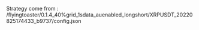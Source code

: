 Strategy come from : /flyingtoaster/0.1.4_40%grid_1sdata_auenabled_longshort/XRPUSDT_20220825174433_b9737/config.json